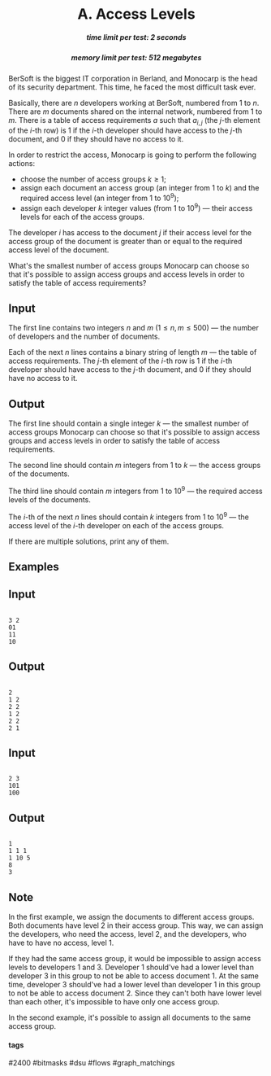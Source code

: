 <h1 style='text-align: center;'> A. Access Levels</h1>

<h5 style='text-align: center;'>time limit per test: 2 seconds</h5>
<h5 style='text-align: center;'>memory limit per test: 512 megabytes</h5>

BerSoft is the biggest IT corporation in Berland, and Monocarp is the head of its security department. This time, he faced the most difficult task ever. 

Basically, there are $n$ developers working at BerSoft, numbered from $1$ to $n$. There are $m$ documents shared on the internal network, numbered from $1$ to $m$. There is a table of access requirements $a$ such that $a_{i,j}$ (the $j$-th element of the $i$-th row) is $1$ if the $i$-th developer should have access to the $j$-th document, and $0$ if they should have no access to it.

In order to restrict the access, Monocarp is going to perform the following actions: 

* choose the number of access groups $k \ge 1$;
* assign each document an access group (an integer from $1$ to $k$) and the required access level (an integer from $1$ to $10^9$);
* assign each developer $k$ integer values (from $1$ to $10^9$) — their access levels for each of the access groups.

The developer $i$ has access to the document $j$ if their access level for the access group of the document is greater than or equal to the required access level of the document.

What's the smallest number of access groups Monocarp can choose so that it's possible to assign access groups and access levels in order to satisfy the table of access requirements?

## Input

The first line contains two integers $n$ and $m$ ($1 \le n, m \le 500$) — the number of developers and the number of documents.

Each of the next $n$ lines contains a binary string of length $m$ — the table of access requirements. The $j$-th element of the $i$-th row is $1$ if the $i$-th developer should have access to the $j$-th document, and $0$ if they should have no access to it.

## Output

The first line should contain a single integer $k$ — the smallest number of access groups Monocarp can choose so that it's possible to assign access groups and access levels in order to satisfy the table of access requirements.

The second line should contain $m$ integers from $1$ to $k$ — the access groups of the documents.

The third line should contain $m$ integers from $1$ to $10^9$ — the required access levels of the documents.

The $i$-th of the next $n$ lines should contain $k$ integers from $1$ to $10^9$ — the access level of the $i$-th developer on each of the access groups.

If there are multiple solutions, print any of them.

## Examples

## Input


```

3 2
01
11
10

```
## Output


```

2
1 2 
2 2 
1 2 
2 2 
2 1 

```
## Input


```

2 3
101
100

```
## Output


```

1
1 1 1
1 10 5
8
3

```
## Note

In the first example, we assign the documents to different access groups. Both documents have level $2$ in their access group. This way, we can assign the developers, who need the access, level $2$, and the developers, who have to have no access, level $1$.

If they had the same access group, it would be impossible to assign access levels to developers $1$ and $3$. Developer $1$ should've had a lower level than developer $3$ in this group to not be able to access document $1$. At the same time, developer $3$ should've had a lower level than developer $1$ in this group to not be able to access document $2$. Since they can't both have lower level than each other, it's impossible to have only one access group.

In the second example, it's possible to assign all documents to the same access group. 



#### tags 

#2400 #bitmasks #dsu #flows #graph_matchings 